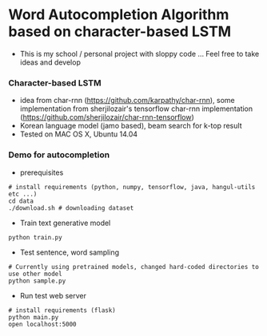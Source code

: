 # Word Autocompletion Algorithm based on character-based LSTM

* This is my school / personal project with sloppy code ... Feel free to take ideas and develop

### Character-based LSTM
* idea from char-rnn (https://github.com/karpathy/char-rnn), some implementation from sherjilozair's tensorflow char-rnn implementation (https://github.com/sherjilozair/char-rnn-tensorflow)
* Korean language model (jamo based), beam search for k-top result
* Tested on MAC OS X, Ubuntu 14.04

### Demo for autocompletion
* prerequisites

```
# install requirements (python, numpy, tensorflow, java, hangul-utils etc ...)
cd data
./download.sh # downloading dataset
```

* Train text generative model

```
python train.py
```

* Test sentence, word sampling

```
# Currently using pretrained models, changed hard-coded directories to use other model
python sample.py
```

* Run test web server

```
# install requirements (flask)
python main.py
open localhost:5000
```
